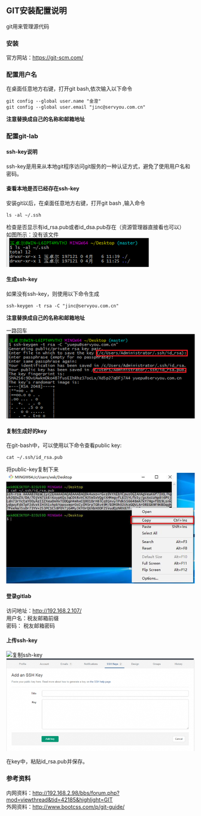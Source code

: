 ## GIT安装配置说明  

git用来管理源代码

### 安装
官方网站：https://git-scm.com/

### 配置用户名
在桌面任意地方右键，打开git bash,依次输入以下命令
```
git config --global user.name "金澄"
git config --global user.email "jinc@servyou.com.cn"
```
**注意替换成自己的名称和邮箱地址**  

### 配置git-lab  
#### ssh-key说明  
ssh-key是用来从本地git程序访问git服务的一种认证方式，避免了使用用户名和密码。

#### 查看本地是否已经存在ssh-key  
安装git以后，在桌面任意地方右键，打开git bash ,输入命令

```
ls -al ~/.ssh
```
检查是否显示有id_rsa.pub或者id_dsa.pub存在（资源管理器直接看也可以）  
如图所示：没有该文件  
![检查ssh](images/git1.png)

#### 生成ssh-key  
如果没有ssh-key，则使用以下命令生成  
```
ssh-keygen -t rsa -C "jinc@servyou.com.cn"
```
**注意替换成自己的名称和邮箱地址**

一路回车  
![生成ssh](images/git2.png)

#### 复制生成好的key  
在git-bash中，可以使用以下命令查看public key:
```
cat ~/.ssh/id_rsa.pub
```
将public-key复制下来  
![复制ssh-key](images/git3.jpg)

#### 登录gitlab  
访问地址：http://192.168.2.107/  
用户名：税友邮箱前缀  
密码： 税友邮箱密码  

#### 上传ssh-key
![复制ssh-key](ccimages/git4.jpg)  
![复制ssh-key](images/git5.png)

在key中，粘贴id_rsa.pub并保存。

### 参考资料
内网资料：http://192.168.2.98/bbs/forum.php?mod=viewthread&tid=42185&highlight=GIT  
外网资料：http://www.bootcss.com/p/git-guide/